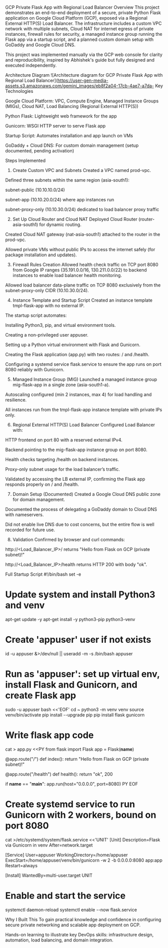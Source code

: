 GCP Private Flask App with Regional Load Balancer
Overview
This project demonstrates an end-to-end deployment of a secure, private Python Flask application on Google Cloud Platform (GCP), exposed via a Regional External HTTP(S) Load Balancer. The infrastructure includes a custom VPC network with multiple subnets, Cloud NAT for internet egress of private instances, firewall rules for security, a managed instance group running the Flask app via a startup script, and a planned custom domain setup with GoDaddy and Google Cloud DNS.

This project was implemented manually via the GCP web console for clarity and reproducibility, inspired by Abhishek's guide but fully designed and executed independently.

Architecture Diagram
![Architecture diagram for GCP Private Flask App with Regional Load Balancer](https://user-gen-media-assets.s3.amazonaws.com/gemini_images/eb8f2a04-17cb-4ae7-a7da- Key Technologies

Google Cloud Platform: VPC, Compute Engine, Managed Instance Groups (MIGs), Cloud NAT, Load Balancing (Regional External HTTP(S))

Python Flask: Lightweight web framework for the app

Gunicorn: WSGI HTTP server to serve Flask app

Startup Script: Automates installation and app launch on VMs

GoDaddy + Cloud DNS: For custom domain management (setup documented, pending activation)

Steps Implemented
1. Create Custom VPC and Subnets
Created a VPC named prod-vpc.

Defined three subnets within the same region (asia-south1):

subnet-public (10.10.10.0/24)

subnet-app (10.10.20.0/24) where app instances run

subnet-proxy-only (10.10.30.0/24) dedicated to load balancer proxy traffic

2. Set Up Cloud Router and Cloud NAT
Deployed Cloud Router (router-asia-south1) for dynamic routing.

Created Cloud NAT gateway (nat-asia-south1) attached to the router in the prod-vpc.

Allowed private VMs without public IPs to access the internet safely (for package installation and updates).

3. Firewall Rules Creation
Allowed health check traffic on TCP port 8080 from Google IP ranges (35.191.0.0/16, 130.211.0.0/22) to backend instances to enable load balancer health monitoring.

Allowed load balancer data-plane traffic on TCP 8080 exclusively from the subnet-proxy-only CIDR (10.10.30.0/24).

4. Instance Template and Startup Script
Created an instance template tmpl-flask-app with no external IP.

The startup script automates:

Installing Python3, pip, and virtual environment tools.

Creating a non-privileged user appuser.

Setting up a Python virtual environment with Flask and Gunicorn.

Creating the Flask application (app.py) with two routes: / and /health.

Configuring a systemd service flask.service to ensure the app runs on port 8080 reliably with Gunicorn.

5. Managed Instance Group (MIG)
Launched a managed instance group mig-flask-app in a single zone (asia-south1-a).

Autoscaling configured (min 2 instances, max 4) for load handling and resilience.

All instances run from the tmpl-flask-app instance template with private IPs only.

6. Regional External HTTP(S) Load Balancer
Configured Load Balancer with:

HTTP frontend on port 80 with a reserved external IPv4.

Backend pointing to the mig-flask-app instance group on port 8080.

Health checks targeting /health on backend instances.

Proxy-only subnet usage for the load balancer’s traffic.

Validated by accessing the LB external IP, confirming the Flask app responds properly on / and /health.

7. Domain Setup (Documented)
Created a Google Cloud DNS public zone for domain management.

Documented the process of delegating a GoDaddy domain to Cloud DNS with nameservers.

Did not enable live DNS due to cost concerns, but the entire flow is well recorded for future use.

8. Validation
Confirmed by browser and curl commands:

http://<Load_Balancer_IP>/ returns "Hello from Flask on GCP (private subnet)!"

http://<Load_Balancer_IP>/health returns HTTP 200 with body "ok".

Full Startup Script
#!/bin/bash
set -e

# Update system and install Python3 and venv
apt-get update -y
apt-get install -y python3-pip python3-venv

# Create 'appuser' user if not exists
id -u appuser &>/dev/null || useradd -m -s /bin/bash appuser

# Run as 'appuser': set up virtual env, install Flask and Gunicorn, and create Flask app
sudo -u appuser bash <<'EOF'
cd ~
python3 -m venv venv
source venv/bin/activate
pip install --upgrade pip
pip install flask gunicorn

# Write flask app code
cat > app.py <<PY
from flask import Flask
app = Flask(__name__)

@app.route("/")
def index():
    return "Hello from Flask on GCP (private subnet)!"

@app.route("/health")
def health():
    return "ok", 200

if __name__ == "__main__":
    app.run(host="0.0.0.0", port=8080)
PY
EOF

# Create systemd service to run Gunicorn with 2 workers, bound on port 8080
cat >/etc/systemd/system/flask.service <<'UNIT'
[Unit]
Description=Flask via Gunicorn in venv
After=network.target

[Service]
User=appuser
WorkingDirectory=/home/appuser
ExecStart=/home/appuser/venv/bin/gunicorn -w 2 -b 0.0.0.0:8080 app:app
Restart=always

[Install]
WantedBy=multi-user.target
UNIT

# Enable and start the service
systemctl daemon-reload
systemctl enable --now flask.service

Why I Built This
To gain practical knowledge and confidence in configuring secure private networking and scalable app deployment on GCP.

Hands-on learning to illustrate key DevOps skills: infrastructure design, automation, load balancing, and domain integration.

